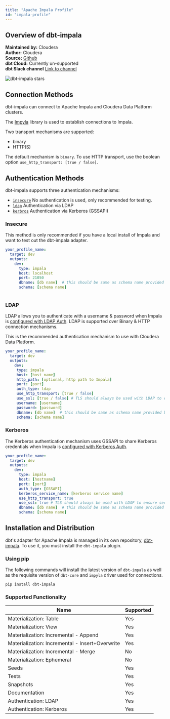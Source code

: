 ```yaml
---
title: "Apache Impala Profile"
id: "impala-profile"
---
```


## Overview of dbt-impala

**Maintained by:** Cloudera    
**Author:** Cloudera    
**Source:** [Github](https://github.com/cloudera/dbt-impala)    
**dbt Cloud:** Currently un-supported    
**dbt Slack channel** [Link to channel](https://slack.com)     


![dbt-impala stars](https://img.shields.io/github/stars/cloudera/dbt-impala?style=for-the-badge)

## Connection Methods

dbt-impala can connect to Apache Impala and Cloudera Data Platform clusters.

The [Impyla](https://github.com/cloudera/impyla/) library is used to establish connections to Impala.

Two transport mechanisms are supported:
- binary
- HTTP(S)

The default mechanism is `binary`. To use HTTP transport, use the boolean option `use_http_transport: [true / false]`.

## Authentication Methods

dbt-impala supports three authentication mechanisms:
- [`insecure`](#Insecure) No authentication is used, only recommended for testing.
- [`ldap`](#ldap) Authentication via LDAP
- [`kerbros`](#kerbros) Authentication via Kerberos (GSSAPI)

### Insecure

This method is only recommended if you have a local install of Impala and want to test out the dbt-impala adapter. 

<File name='~/.dbt/profiles.yml'>

```yaml
your_profile_name:
  target: dev
  outputs:
    dev:
      type: impala
      host: localhost
      port: 21050
      dbname: [db name]  # this should be same as schema name provided below
      schema: [schema name]
      
```

</File>

### LDAP

LDAP allows you to authenticate with a username & password when Impala is [configured with LDAP Auth](https://impala.apache.org/docs/build/html/topics/impala_ldap.html). LDAP is supported over Binary & HTTP connection mechanisms.

This is the recommended authentication mechanism to use with Cloudera Data Platform.

<File name='~/.dbt/profiles.yml'>

```yaml
your_profile_name:
  target: dev
  outputs:
    dev:
     type: impala
     host: [host name]
     http_path: [optional, http path to Impala]
     port: [port]
     auth_type: ldap
     use_http_transport: [true / false]
     use_ssl: [true / false] # TLS should always be used with LDAP to ensure secure transmission of credentials
     username: [username]
     password: [password]
     dbname: [db name]  # this should be same as schema name provided below
     schema: [schema name]
```

</File>

### Kerberos

The Kerberos authentication mechanism uses GSSAPI to share Kerberos credentials when Impala is [configured with Kerberos Auth](https://impala.apache.org/docs/build/html/topics/impala_kerberos.html).

<File name='~/.dbt/profiles.yml'>

```yaml
your_profile_name:
  target: dev
  outputs:
    dev:
      type: impala
      host: [hostname]
      port: [port]
      auth_type: [GSSAPI]
      kerberos_service_name: [kerberos service name]
      use_http_transport: true
      use_ssl: true # TLS should always be used with LDAP to ensure secure transmission of credentials
      dbname: [db name]  # this should be same as schema name provided below
      schema: [schema name]

```

</File>

## Installation and Distribution

dbt's adapter for Apache Impala is managed in its own repository, [dbt-impala](https://github.com/cloudera/dbt-impala). To use it, 
you must install the `dbt-impala` plugin.

### Using pip
The following commands will install the latest version of `dbt-impala` as well as the requisite version of `dbt-core` and `impyla` driver used for connections.

```
pip install dbt-impala
```

### Supported Functionality

| Name | Supported |
|------|-----------|
|Materialization: Table|Yes|
|Materialization: View|Yes|
|Materialization: Incremental - Append|Yes|
|Materialization: Incremental - Insert+Overwrite|Yes|
|Materialization: Incremental - Merge|No|
|Materialization: Ephemeral|No|
|Seeds|Yes|
|Tests|Yes|
|Snapshots|Yes|
|Documentation|Yes|
|Authentication: LDAP|Yes|
|Authentication: Kerberos|Yes|
